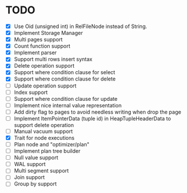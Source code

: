 # TODO

* [x] Use Oid (unsigned int) in RelFileNode instead of String.
* [x] Implement Storage Manager
* [x] Multi pages support
* [x] Count function support
* [x] Implement parser
* [x] Support multi rows insert syntax
* [x] Delete operation support
* [x] Support where condition clause for select
* [x] Support where condition clause for delete
* [ ] Update operation support
* [ ] Index support
* [ ] Support where condition clause for update
* [ ] Implement nice internal value representation
* [ ] Add dirty flag to pages to avoid needless writing when drop the page
* [ ] Implement ItemPointerData (tuple id) in HeapTupleHeaderData to support delete operation
* [ ] Manual vacuum support
* [x] Trait for node executions
* [ ] Plan node and "optimizer/plan"
* [ ] Implement plan tree builder
* [ ] Null value support
* [ ] WAL support
* [ ] Multi segment support
* [ ] Join support
* [ ] Group by support
